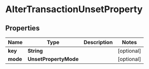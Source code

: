 

# AlterTransactionUnsetProperty


## Properties

| Name | Type | Description | Notes |
|------------ | ------------- | ------------- | -------------|
|**key** | **String** |  |  [optional] |
|**mode** | **UnsetPropertyMode** |  |  [optional] |



